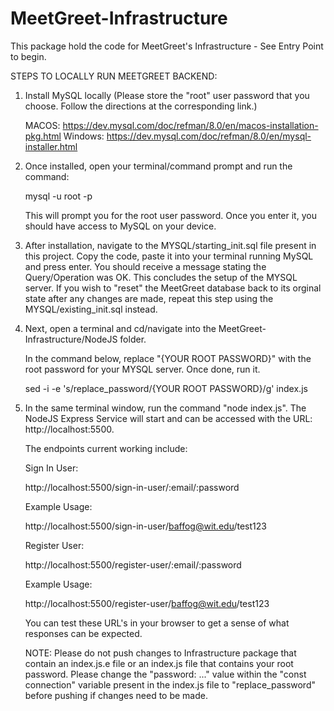 # MeetGreet-Infrastructure

This package hold the code for MeetGreet's Infrastructure - See Entry Point to begin.

STEPS TO LOCALLY RUN MEETGREET BACKEND:

1) Install MySQL locally (Please store the "root" user password that you choose. Follow the directions at the corresponding link.)

    MACOS: https://dev.mysql.com/doc/refman/8.0/en/macos-installation-pkg.html
    Windows: https://dev.mysql.com/doc/refman/8.0/en/mysql-installer.html

2) Once installed, open your terminal/command prompt and run the command:

    mysql -u root -p

    This will prompt you for the root user password. Once you enter it, you should have access to MySQL on your device.

3) After installation, navigate to the MYSQL/starting_init.sql file present in this project. Copy the code, paste it into your terminal running MySQL and press enter. You should receive a message stating the Query/Operation was OK. This concludes the setup of the MYSQL server. If you wish to "reset" the MeetGreet database back to its orginal state after any changes are made, repeat this step using the MYSQL/existing_init.sql instead. 

4) Next, open a terminal and cd/navigate into the MeetGreet-Infrastructure/NodeJS folder.

    In the command below, replace "{YOUR ROOT PASSWORD}" with the root password for your MYSQL server. Once done, run it.

    sed -i -e 's/replace_password/{YOUR ROOT PASSWORD}/g' index.js

5) In the same terminal window, run the command "node index.js". The NodeJS Express Service will start and can be accessed with the URL:  http://localhost:5500.

    The endpoints current working include: 

    Sign In User:

    http://localhost:5500/sign-in-user/:email/:password

    Example Usage:

    http://localhost:5500/sign-in-user/baffog@wit.edu/test123




    Register User:

    http://localhost:5500/register-user/:email/:password

    Example Usage:

    http://localhost:5500/register-user/baffog@wit.edu/test123

    You can test these URL's in your browser to get a sense of what responses can be expected.

    NOTE: Please do not push changes to Infrastructure package that contain an index.js.e file or an index.js file that contains your root password. Please change the "password: ..." value within the "const connection" variable present in the index.js file to "replace_password" before pushing if changes need to be made.
